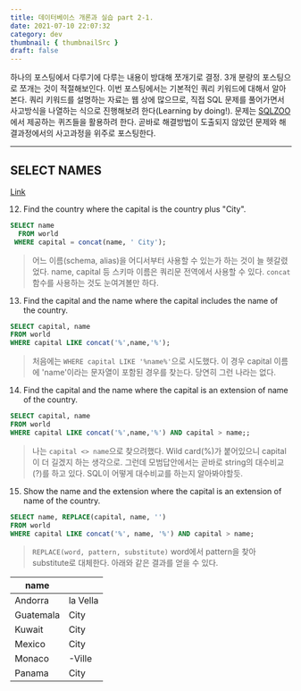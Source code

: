 ```yaml
---
title: 데이터베이스 개론과 실습 part 2-1.
date: 2021-07-10 22:07:32
category: dev
thumbnail: { thumbnailSrc }
draft: false
---
```


 하나의 포스팅에서 다루기에 다루는 내용이 방대해 쪼개기로 결정. 3개 분량의 포스팅으로 쪼개는 것이 적절해보인다. 이번 포스팅에서는 기본적인 쿼리 키워드에 대해서 알아본다. 쿼리 키워드를 설명하는 자료는 웹 상에 많으므로, 직접 SQL 문제를 풀어가면서 사고방식을 나열하는 식으로 진행해보려 한다(Learning by doing!). 문제는 [SQLZOO](https://sqlzoo.net/)에서 제공하는 퀴즈들을 활용하려 한다. 곧바로 해결방법이 도출되지 않았던 문제와 해결과정에서의 사고과정을 위주로 포스팅한다. 

---
## SELECT NAMES 
[Link](https://sqlzoo.net/wiki/SELECT_names)

12. Find the country where the capital is the country plus "City".

```sql
SELECT name
  FROM world
 WHERE capital = concat(name, ' City');
```

> 어느 이름(schema, alias)을 어디서부터 사용할 수 있는가 하는 것이 늘 헷갈렸었다. name, capital 등 스키마 이름은 쿼리문 전역에서 사용할 수 있다. `concat`함수를 사용하는 것도 눈여겨볼만 하다.

13. Find the capital and the name where the capital includes the name of the country.

```sql
SELECT capital, name
FROM world
WHERE capital LIKE concat('%',name,'%');
```

> 처음에는 `WHERE capital LIKE '%name%'`으로 시도했다.
> 이 경우 capital 이름에 'name'이라는 문자열이 포함된 경우를 찾는다.
> 당연히 그런 나라는 없다.

14. Find the capital and the name where the capital is an extension of name of the country.

```sql
SELECT capital, name
FROM world
WHERE capital LIKE concat('%',name,'%') AND capital > name;;
```

> 나는 `capital <> name`으로  찾으려했다. Wild card(%)가 붙어있으니 capital이 더 길겠지 하는 생각으로. 그런데 모범답안에서는 곧바로 string의 대수비교(?)를 하고 있다. SQL이 어떻게 대수비교를 하는지 알아봐야할듯.

15. Show the name and the extension where the capital is an extension of name of the country.

```sql
SELECT name, REPLACE(capital, name, '') 
FROM world 
WHERE capital LIKE concat('%', name, '%') AND capital > name;
```

> `REPLACE(word, pattern, substitute)`  word에서 pattern을 찾아 substitute로 대체한다. 아래와 같은 결과를 얻을 수 있다.

| name |  |
| ----------- | ----------- |
| Andorra | la Vella |
| Guatemala | City |
| Kuwait | City |
| Mexico | City |
| Monaco | -Ville |
| Panama | City |
